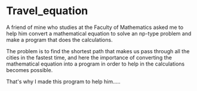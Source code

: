 # Travel_equation

A friend of mine who studies at the Faculty of Mathematics asked me to help him convert a mathematical equation to solve an np-type problem and make a program that does the calculations.

The problem is to find the shortest path that makes us pass through all the cities in the fastest time, and here the importance of converting the mathematical equation into a program in order to help in the calculations becomes possible.

That's why I made this program to help him.....

